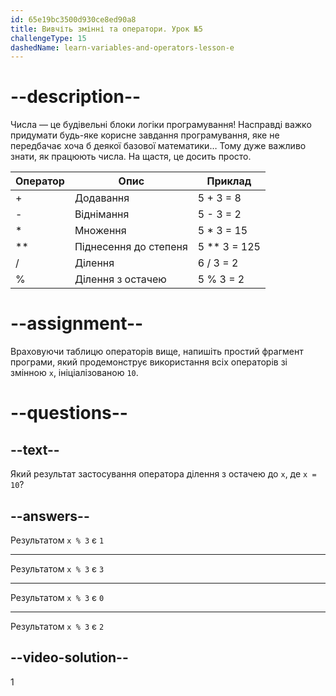 ```yaml
---
id: 65e19bc3500d930ce8ed90a8
title: Вивчіть змінні та оператори. Урок №5
challengeType: 15
dashedName: learn-variables-and-operators-lesson-e
---
```


# --description--

Числа — це будівельні блоки логіки програмування! Насправді важко придумати будь-яке корисне завдання програмування, яке не передбачає хоча б деякої базової математики… Тому дуже важливо знати, як працюють числа. На щастя, це досить просто.

| Оператор | Опис                  | Приклад      |
| -------- | --------------------- | ------------ |
| +        | Додавання             | 5 + 3 = 8    |
| -        | Віднімання            | 5 - 3 = 2    |
| *        | Множення              | 5 * 3 = 15   |
| **       | Піднесення до степеня | 5 ** 3 = 125 |
| /        | Ділення               | 6 / 3 = 2    |
| %        | Ділення з остачею     | 5 % 3 = 2    |


# --assignment--

Враховуючи таблицю операторів вище, напишіть простий фрагмент програми, який продемонструє використання всіх операторів зі змінною `x`, ініціалізованою `10`.

# --questions--

## --text--

Який результат застосування оператора ділення з остачею до `x`, де `x = 10`?

## --answers--

Результатом `x % 3` є `1`

---

Результатом `x % 3` є `3`

---

Результатом `x % 3` є `0`

---

Результатом `x % 3` є `2`


## --video-solution--

1
